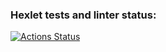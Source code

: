 ### Hexlet tests and linter status:
[![Actions Status](https://github.com/mym1chelle/python-project-49/workflows/hexlet-check/badge.svg)](https://github.com/mym1chelle/python-project-49/actions)